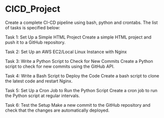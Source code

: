 # CICD_Project
Create a complete CI-CD pipeline using bash, python and crontabs. The list of tasks is specified below: 

Task 1: Set Up a Simple HTML Project 
Create a simple HTML project and push it to a GitHub repository. 

Task 2: Set Up an AWS EC2/Local Linux Instance with Nginx

 Task 3: Write a Python Script to Check for New Commits
 Create a Python script to check for new commits using the GitHub API.
 
Task 4: Write a Bash Script to Deploy the Code
Create a bash script to clone the latest code and restart Nginx.

Task 5: Set Up a Cron Job to Run the Python Script
Create a cron job to run the Python script at regular intervals.

 Task 6: Test the Setup 
Make a new commit to the GitHub repository and check that the changes are automatically deployed.
